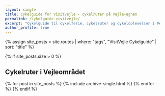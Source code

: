 ```yaml
---
layout: single
title: Cykelguide for VisitVejle - cykelruter på Vejle-egnen
permalink: /cykelguide-visitvejle/
excerpt: "Cykelguide til cykelferie, cykelruter og cykeloplevelser i Vejle og omegn."
author_profile: true
---
```


{% assign site_posts = site.routes | where: "tags", "VisitVejle Cykelguide" | sort: "title" %}

{% if site_posts.size > 0 %}
## Cykelruter i Vejleområdet
  {% for post in site_posts %}
    {% include archive-single.html %}
  {% endfor %}
{% endif %}
